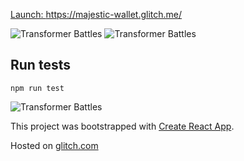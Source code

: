 [Launch: https://majestic-wallet.glitch.me/ ](https://majestic-wallet.glitch.me/)


![Transformer Battles](http://g.recordit.co/S0d4pf833L.gif)
![Transformer Battles](http://g.recordit.co/j8XMCHUfLH.gif)


## Run tests

```
npm run test
```


![Transformer Battles](http://g.recordit.co/nwxY8j3Sf3.gif)



This project was bootstrapped with [Create React App](https://github.com/facebookincubator/create-react-app).


Hosted on [glitch.com](https://glitch.com/)
